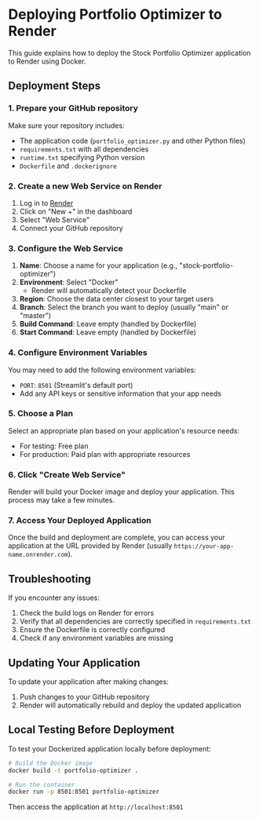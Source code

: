 # Deploying Portfolio Optimizer to Render

This guide explains how to deploy the Stock Portfolio Optimizer application to Render using Docker.

## Deployment Steps

### 1. Prepare your GitHub repository

Make sure your repository includes:
- The application code (`portfolio_optimizer.py` and other Python files)
- `requirements.txt` with all dependencies
- `runtime.txt` specifying Python version
- `Dockerfile` and `.dockerignore`

### 2. Create a new Web Service on Render

1. Log in to [Render](https://render.com/)
2. Click on "New +" in the dashboard
3. Select "Web Service"
4. Connect your GitHub repository

### 3. Configure the Web Service

1. **Name**: Choose a name for your application (e.g., "stock-portfolio-optimizer")
2. **Environment**: Select "Docker"
   - Render will automatically detect your Dockerfile
3. **Region**: Choose the data center closest to your target users
4. **Branch**: Select the branch you want to deploy (usually "main" or "master")
5. **Build Command**: Leave empty (handled by Dockerfile)
6. **Start Command**: Leave empty (handled by Dockerfile)

### 4. Configure Environment Variables

You may need to add the following environment variables:
- `PORT`: `8501` (Streamlit's default port)
- Add any API keys or sensitive information that your app needs

### 5. Choose a Plan

Select an appropriate plan based on your application's resource needs:
- For testing: Free plan
- For production: Paid plan with appropriate resources

### 6. Click "Create Web Service"

Render will build your Docker image and deploy your application. This process may take a few minutes.

### 7. Access Your Deployed Application

Once the build and deployment are complete, you can access your application at the URL provided by Render (usually `https://your-app-name.onrender.com`).

## Troubleshooting

If you encounter any issues:

1. Check the build logs on Render for errors
2. Verify that all dependencies are correctly specified in `requirements.txt`
3. Ensure the Dockerfile is correctly configured
4. Check if any environment variables are missing

## Updating Your Application

To update your application after making changes:

1. Push changes to your GitHub repository
2. Render will automatically rebuild and deploy the updated application

## Local Testing Before Deployment

To test your Dockerized application locally before deployment:

```bash
# Build the Docker image
docker build -t portfolio-optimizer .

# Run the container
docker run -p 8501:8501 portfolio-optimizer
```

Then access the application at `http://localhost:8501`

